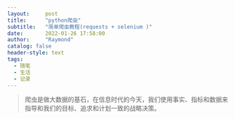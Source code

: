 ```yaml
---
layout:     post
title:      "python爬虫"
subtitle:   "简单爬虫教程(requests + selenium )"
date:       2022-01-26 17:58:00
author:     "Raymond"
catalog: false
header-style: text
tags:
  - 随笔
  - 生活
  - 记录
---
```

> 爬虫是做大数据的基石，在信息时代的今天，我们使用事实、指标和数据来指导和我们的目标、追求和计划一致的战略决策。






